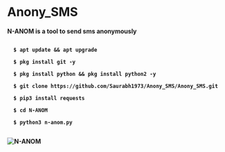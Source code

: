 # Anony_SMS
<b>N-ANOM<b> is a tool to send sms anonymously

```
  
  $ apt update && apt upgrade 
  
  $ pkg install git -y
  
  $ pkg install python && pkg install python2 -y
  
  $ git clone https://github.com/Saurabh1973/Anony_SMS/Anony_SMS.git
  
  $ pip3 install requests
  
  $ cd N-ANOM 
  
  $ python3 n-anom.py
  

```

![N-ANOM](https://j.top4top.io/p_1905o7ugw0.png)

